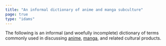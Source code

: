 ```yaml
---
title: "An informal dictionary of anime and manga subculture"
page: true
type: "idams"
---
```


The following is an informal (and woefully incomplete) dictionary of terms commonly used in discussing [anime](#anime), [manga](#manga), and related cultural products.
